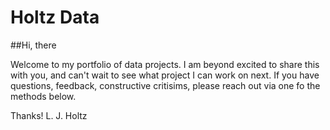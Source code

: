 # Holtz Data

##Hi, there

Welcome to my portfolio of data projects. 
I am beyond excited to share this with you, and can't wait to see what project I can work on next. If you have questions, feedback, constructive critisims, please reach out via  one fo the methods below. 

Thanks!
L. J. Holtz
